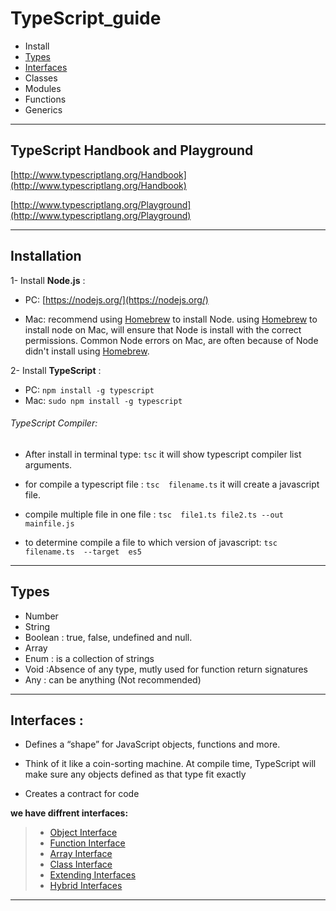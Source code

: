 # TypeScript_guide
- Install 
- [Types](./types.ts)
- [Interfaces](./interfaces)
- Classes
- Modules
- Functions
- Generics

---

## TypeScript Handbook and Playground

[http://www.typescriptlang.org/Handbook](http://www.typescriptlang.org/Handbook)

[http://www.typescriptlang.org/Playground](http://www.typescriptlang.org/Playground)

---

## Installation

1- Install **Node.js** :

- PC: [https://nodejs.org/](https://nodejs.org/)

- Mac: recommend using  [Homebrew](http://brew.sh/) to install Node. using [Homebrew](http://brew.sh/) to install node on Mac, will ensure that Node is install with the correct permissions. Common Node errors on Mac, are often because of Node didn't install using [Homebrew](http://brew.sh/).

2- Install **TypeScript** :
- PC: ```npm install -g typescript```
- Mac: ```sudo npm install -g typescript``` 

###### TypeScript Compiler:
- After install in terminal type: ```tsc``` 
it will show typescript compiler list arguments.

- for compile a typescript file : ```tsc  filename.ts```
it will create a javascript file.

- compile multiple file in one file : ```tsc  file1.ts file2.ts --out  mainfile.js```

- to determine compile a file to which version of javascript: ```tsc  filename.ts  --target  es5```

---

## Types

- Number
- String
- Boolean : true, false, undefined and null.
- Array
- Enum    : is a collection of strings
- Void    :Absence of any type, mutly used for function return signatures
- Any     : can be anything (Not recommended)

---

## Interfaces :

- Defines a “shape” for JavaScript objects, functions and more.

- Think of it like a coin-sorting machine. At compile time, TypeScript will make sure any objects defined as that type fit exactly

- Creates a contract for code


**we have diffrent interfaces:**
> - [Object Interface](./interfaces/object-Interface.ts)
> - [Function Interface](./interfaces/object-function.ts)
> - [Array Interface](./interfaces/array-Interface.ts)
> - [Class Interface](./interfaces/class-Interface.ts)
> - [Extending Interfaces](./interfaces/extending-Interface.ts)
> - [Hybrid Interfaces](./interfaces/extending-Interface.ts)


---
